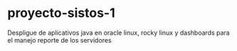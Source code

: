 # proyecto-sistos-1
Despligue de aplicativos java en oracle linux, rocky linux y dashboards para el manejo reporte de los servidores
